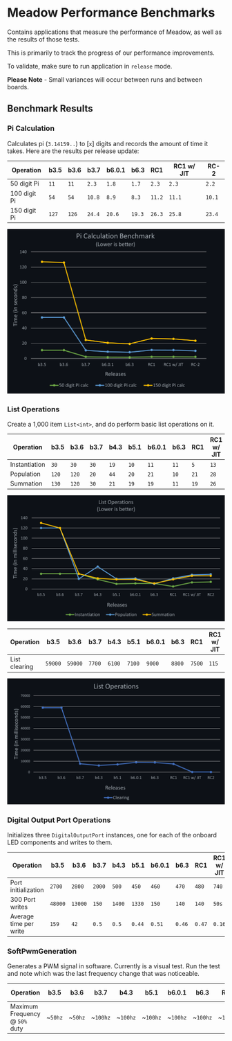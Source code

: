 # Meadow Performance Benchmarks

Contains applications that measure the performance of Meadow, as well as the results of those tests.

This is primarily to track the progress of our performance improvements.

To validate, make sure to run application in `release` mode.

**Please Note** - Small variances will occur between runs and between boards.

## Benchmark Results

### Pi Calculation

Calculates pi (`3.14159..`) to [`x`] digits and records the amount of time it takes. Here are the results per release update:

| Operation          | **b3.5**   | **b3.6**   | **b3.7**   | **b6.0.1** | **b6.3**   | **RC1**   | **RC1 w/ JIT** | **RC-2** |
|--------------------|------------|------------|------------|------------|------------|-----------|----------------|----------|
| 50 digit Pi        | `11`       | `11`       | `2.3`      | `1.8`      | `1.7`      | `2.3`     | `2.3`          | `2.2`    |
| 100 digit Pi       | `54`       | `54`       | `10.8`     | `8.9`      | `8.3`      | `11.2`    | `11.1`         | `10.1`   |
| 150 digit Pi       | `127`      | `126`      | `24.4`     | `20.6`     | `19.3`     | `26.3`    | `25.8`         | `23.4`   |

![Pi Calculation Graph](design/pi-calculation-dark.png)
 
### List Operations

Create a 1,000 item `List<int>`, and do perform basic list operations on it.

| Operation          | **b3.5**   | **b3.6**   | **b3.7**   | **b4.3**   | **b5.1**   | **b6.0.1** | **b6.3**   | **RC1**   | **RC1 w/ JIT** | **RC-2** |
|--------------------|------------|------------|------------|------------|------------|------------|------------|-----------|----------------|----------|
| Instantiation      | `30`       | `30`       | `30`       | `19`       | `10`       | `11`       | `11`       | `5`       | `13`           | `14`     |
| Population         | `120`      | `120`      | `20`       | `44`       | `20`       | `21`       | `10`       | `21`      | `28`           | `29`     |
| Summation          | `130`      | `120`      | `30`       | `21`       | `19`       | `19`       | `11`       | `19`      | `26`           | `26`     |

![List Operations Graph](design/list-operations-dark.png)

| Operation          | **b3.5**   | **b3.6**   | **b3.7**   | **b4.3**   | **b5.1**   | **b6.0.1** | **b6.3**   | **RC1** | **RC1 w/ JIT** | **RC-2** |
|--------------------|------------|------------|------------|------------|------------|------------|------------|---------|----------------|----------|
| List clearing      | `59000`    | `59000`    | `7700`     | `6100`     | `7100`     | `9000`     | `8800`     | `7500`  | `115`          | `130`    |

![List Operations Graph](design/list-operations-clearing-dark.png)

### Digital Output Port Operations

Initializes three `DigitalOutputPort` instances, one for each of the onboard LED components and 
writes to them.

| Operation              | **b3.5**  | **b3.6**  | **b3.7**  | **b4.3**  | **b5.1**  | **b6.0.1** | **b6.3**   | **RC1**    | **RC1 w/ JIT** | **RC-2** |
|------------------------|-----------|-----------|-----------|-----------|-----------|------------|------------|------------|----------------|----------|
| Port initialization    | `2700`    | `2800`    | `2000`    | `500`     | `450`     | `460`      | `470`      | `480`      | `740`          | `704`    |
| 300 Port writes        | `48000`   | `13000`   | `150`     | `1400`    | `1330`    | `150`      | `140`      | `140`      | `50s`          | `50`     |
| Average time per write | `159`     | `42`      | `0.5`     | `0.5`     | `0.44`    | `0.51`     | `0.46`     | `0.47`     | `0.16`         | `0.17`   |

### SoftPwmGeneration

Generates a PWM signal in software. Currently is a visual test. Run the test and note which was 
the last frequency change that was noticeable.

| Operation                        | **b3.5** | **b3.6** | **b3.7** | **b4.3** | **b5.1** | **b6.0.1** | **b6.3**   | **RC1**   | **RC1 w/ JIT** |
|----------------------------------|----------|----------|----------|----------|----------|------------|------------|-----------|----------------|
| Maximum Frequency @ `50%` duty   | ~`50hz`  | ~`50hz`  | ~`100hz` | ~`100hz` | ~`100hz` | ~`100hz`   | ~`100hz`   |  ~`100Hz` | ~`1500Hz`      |
